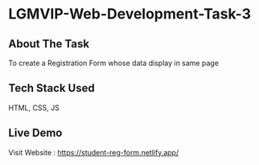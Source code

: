 # LGMVIP-Web-Development-Task-3

## About The Task
To create a Registration Form whose data display in same page

## Tech Stack Used

HTML, CSS, JS

## Live Demo

Visit Website : https://student-reg-form.netlify.app/
